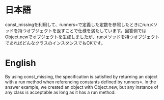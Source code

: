 # 日本語

const_missingを利用して、runners=で定義した定数を参照したときにrunメソッドを持つオブジェクトを返すことで仕様を満たしています。回答例ではObject.newでオブジェクトを生成しましたが、runメソッドを持つオブジェクトであればどんなクラスのインスタンスでもOKです。

# English

By using const_missing, the specification is satisfied by returning an object with a run method when referencing constants defined by runners=. In the answer example, we created an object with Object.new, but any instance of any class is acceptable as long as it has a run method.